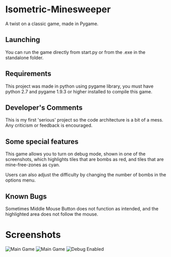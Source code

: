 # Isometric-Minesweeper
A twist on a classic game, made in Pygame.

## Launching
You can run the game directly from start.py or from the .exe in the standalone folder.

## Requirements
This project was made in python using pygame library, you must have python 2.7 and pygame 1.9.3 or higher installed to compile this game.

## Developer's Comments
This is my first 'serious' project so the code architecture is a bit of a mess. Any criticism or feedback is encouraged.

## Some special features
This game allows you to turn on debug mode, shown in one of the screenshots, which highlights tiles that are bombs as red, and tiles that are mine-free-zones as cyan.

Users can also adjust the difficulty by changing the number of bombs in the options menu.

## Known Bugs
Sometimes Middle Mouse Button does not function as intended, and the highlighted area does not follow the mouse.

# Screenshots
![Main Game](https://raw.githubusercontent.com/Bit-Sahil04/Isometric-Minesweeper-/master/screenshots/screenshot3.png)
![Main Game](https://raw.githubusercontent.com/Bit-Sahil04/Isometric-Minesweeper-/master/screenshots/screenshot1.png)
![Debug Enabled](https://raw.githubusercontent.com/Bit-Sahil04/Isometric-Minesweeper-/master/screenshots/screenshot2.png)


